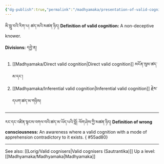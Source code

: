 ```yaml
---
{"dg-publish":true,"permalink":"/madhyamaka/presentation-of-valid-cognition/"}
---
```


མི་སླུ་བའི་རིག་པ། ཚད་མའི་མཚན་ཉིད། 
**Definition of valid cognition:** A non-deceptive knower.

**Divisions:** དབྱེ་ན།
1. [[Madhyamaka/Direct valid cognition\|Direct valid cognition]] མངོན་སུམ་ཚད་མ་དང་།
2. [[Madhyamaka/Inferential valid cognition\|Inferential valid cognition]] རྗེས་དཔག་ཚད་མ་གཉིས། 

---
རང་དང་འཛིན་སྟངས་འགལ་བའི་ཚད་མ་ཡོད་པའི་བློ། ལོག་ཤེས་ཀྱི་མཚན་ཉིད།
**Definition of wrong consciousness:** An awareness where a valid cognition with a mode of apprehension contradictory to it exists.
{ #55ad80}



---
See also: [[Lorig/Valid cognisers\|Valid cognisers (Sautrantika)]]
Up a level: [[Madhyamaka/Madhyamaka\|Madhyamaka]]
